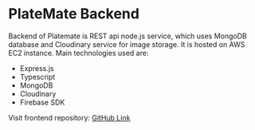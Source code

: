 # **PlateMate Backend**  
Backend of Platemate is REST api node.js service, which uses MongoDB database and Cloudinary service for image storage. It is hosted on AWS EC2 instance. Main technologies used are: 
- Express.js
- Typescript
- MongoDB
- Cloudinary
- Firebase SDK
  
Visit frontend repository: [GitHub Link](https://github.com/ewazna/platemate)
